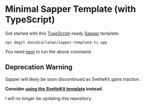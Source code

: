 # Minimal Sapper Template (with TypeScript)

Get started with this [TypeScript](https://www.typescriptlang.org/)-ready [Sapper](https://github.com/sveltejs/sapper) template:

`npx degit davidcallanan/sapper-template-ts app`

You need [npm](https://npmjs.com) to run the above command.

## Deprecation Warning

Sapper will likely be soon discontinued as SvelteKit gains traction.

<b>Consider [using the SvelteKit template](https://github.com/davidcallanan/sveltekit-template) instead.</b>

I will no longer be updating this repository.
